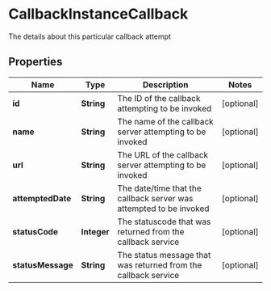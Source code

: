 

# CallbackInstanceCallback

The details about this particular callback attempt

## Properties

| Name | Type | Description | Notes |
|------------ | ------------- | ------------- | -------------|
|**id** | **String** | The ID of the callback attempting to be invoked |  [optional] |
|**name** | **String** | The name of the callback server attempting to be invoked |  [optional] |
|**url** | **String** | The URL of the callback server attempting to be invoked |  [optional] |
|**attemptedDate** | **String** | The date/time that the callback server was attempted to be invoked |  [optional] |
|**statusCode** | **Integer** | The statuscode that was returned from the callback service |  [optional] |
|**statusMessage** | **String** | The status message that was returned from the callback service |  [optional] |



